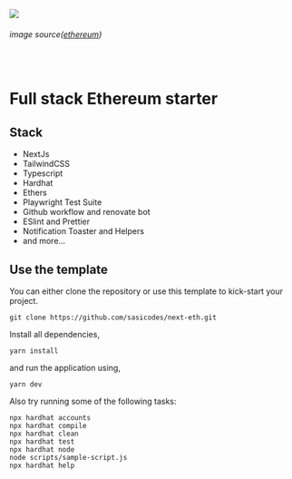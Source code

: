 
![](https://cloudflare-ipfs.com/ipfs/QmX6BtuiAQmjLpbqzyBWxRieR4PxSquCzjuFd3vsr1fAGj)
###### image source([ethereum](https://ethereum.org/))

<br>

# Full stack Ethereum starter

## Stack
 - NextJs
 - TailwindCSS
 - Typescript
 - Hardhat
 - Ethers
 - Playwright Test Suite
 - Github workflow and renovate bot
 - ESlint and Prettier
 - Notification Toaster and Helpers
 - and more...

## Use the template

You can either clone the repository or use this template to kick-start your project.

```
git clone https://github.com/sasicodes/next-eth.git
```

Install all dependencies,

```
yarn install
```

and run the application using,

```
yarn dev
```

Also try running some of the following tasks:

```shell
npx hardhat accounts
npx hardhat compile
npx hardhat clean
npx hardhat test
npx hardhat node
node scripts/sample-script.js
npx hardhat help
```
